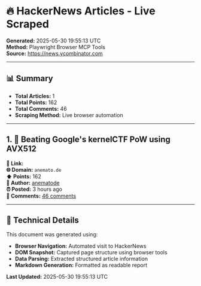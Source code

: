 # 🔥 HackerNews Articles - Live Scraped

**Generated:** 2025-05-30 19:55:13 UTC  
**Method:** Playwright Browser MCP Tools  
**Source:** https://news.ycombinator.com

---

## 📊 Summary

- **Total Articles:** 1
- **Total Points:** 162
- **Total Comments:** 46
- **Scraping Method:** Live browser automation

---

## 1. 📰 Beating Google's kernelCTF PoW using AVX512

**🔗 Link:** []()  
**🌐 Domain:** `anemato.de`  
**⬆️ Points:** 162  
**👤 Author:** [anematode](https://news.ycombinator.com/user?id=anematode)  
**⏰ Posted:** 3 hours ago  
**💬 Comments:** [46 comments](https://news.ycombinator.com/item?id=44137715)

---


## 🤖 Technical Details

This document was generated using:
- **Browser Navigation:** Automated visit to HackerNews
- **DOM Snapshot:** Captured page structure using browser tools
- **Data Parsing:** Extracted structured article information
- **Markdown Generation:** Formatted as readable report

**Last Updated:** 2025-05-30 19:55:13 UTC
